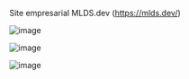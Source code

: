 Site empresarial MLDS.dev (https://mlds.dev/)

![image](https://github.com/user-attachments/assets/718c7b5f-5a90-4aad-9855-fb657bae6fd1)

![image](https://github.com/user-attachments/assets/6f2f28ef-b9ad-4627-b211-73b6c789f2b0)

![image](https://github.com/user-attachments/assets/269dcf93-68ff-4ca1-bf79-696958fe6c84)
